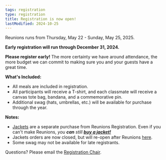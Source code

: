 ```yaml
---
tags: registration
type: registration
title: Registration is now open!
lastModified: 2024-10-25
---
```

Reunions runs from Thursday, May 22 - Sunday, May 25, 2025.

**Early registration will run through December 31, 2024.**

**Please register early!** The more certainty we have around attendance, the more budget we can commit to making sure you and your guests have a great time.

**What's Included:**
- All meals are included in registration.
- All participants will receive a T-shirt, and each classmate will receive a canvas tote bag, bandana, and a commemorative pin.
- Additional swag (hats, umbrellas, etc.) will be available for purchase through the year.

**Notes:**
- [Jackets](https://princeton.reunioniq.com/shop/classof00) are a separate purchase from Reunions Registration. Even if you can't make Reunions, *you **can** still **[buy a jacket!](https://princeton.reunioniq.com/shop/classof00)***
- Jackets orders are now closed, but will re-open after Reunions  [here](https://princeton.reunioniq.com/shop/classof00).
- Some swag may not be available for late registrants. 
<!--- Depending on demand, we ***may*** do a follow-on order ***after*** Reunions (you won't look good if you show up) for those who missed out and want their 25th jacket for future Princeton events. These will be significantly more expensive to accommodate a small run and include shipping. **[Order it now.](https://princeton.reunioniq.com/shop/classof00)**-->


<!--*Check-in hours are at our 25th Reunion HQ in the Whitman College upper courtyard.*-->
<!---->
<!--**Hours**-->
<!--* **Thursday:** Noon – 11:00 pm-->
<!--* **Friday:** 9:00 am – Midnight-->
<!--* **Saturday:** 9:00 am – Midnight-->

Questions? Please email the [Registration Chair](mailto:princeton2000reunions@gmail.com).
